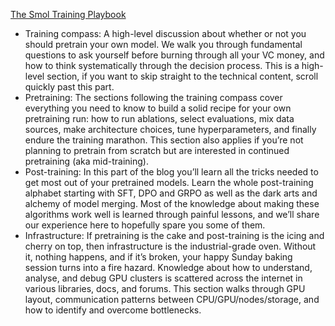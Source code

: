 [The Smol Training Playbook](https://huggingface.co/spaces/HuggingFaceTB/smol-training-playbook#introduction)

- Training compass: A high-level discussion about whether or not you should pretrain your own model. We walk you through fundamental questions to ask yourself before burning through all your VC money, and how to think systematically through the decision process. This is a high-level section, if you want to skip straight to the technical content, scroll quickly past this part.
- Pretraining: The sections following the training compass cover everything you need to know to build a solid recipe for your own pretraining run: how to run ablations, select evaluations, mix data sources, make architecture choices, tune hyperparameters, and finally endure the training marathon. This section also applies if you’re not planning to pretrain from scratch but are interested in continued pretraining (aka mid-training).
- Post-training: In this part of the blog you’ll learn all the tricks needed to get most out of your pretrained models. Learn the whole post-training alphabet starting with SFT, DPO and GRPO as well as the dark arts and alchemy of model merging. Most of the knowledge about making these algorithms work well is learned through painful lessons, and we’ll share our experience here to hopefully spare you some of them.
- Infrastructure: If pretraining is the cake and post-training is the icing and cherry on top, then infrastructure is the industrial-grade oven. Without it, nothing happens, and if it’s broken, your happy Sunday baking session turns into a fire hazard. Knowledge about how to understand, analyse, and debug GPU clusters is scattered across the internet in various libraries, docs, and forums. This section walks through GPU layout, communication patterns between CPU/GPU/nodes/storage, and how to identify and overcome bottlenecks.
